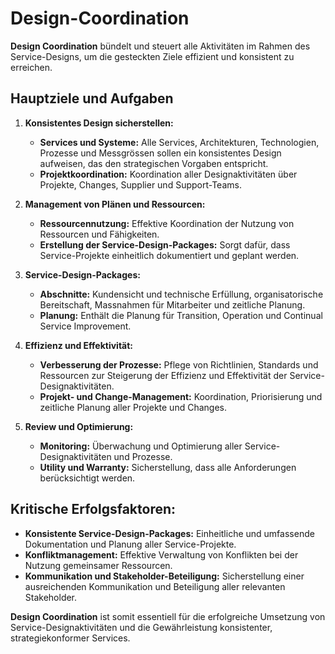 # Design-Coordination

**Design Coordination** bündelt und steuert alle Aktivitäten im Rahmen des Service-Designs, um die gesteckten Ziele effizient und konsistent zu erreichen.

## Hauptziele und Aufgaben

1. **Konsistentes Design sicherstellen:**
    - **Services und Systeme:** Alle Services, Architekturen, Technologien, Prozesse und Messgrössen sollen ein konsistentes Design aufweisen, das den strategischen Vorgaben entspricht.
    - **Projektkoordination:** Koordination aller Designaktivitäten über Projekte, Changes, Supplier und Support-Teams.

2. **Management von Plänen und Ressourcen:**
    - **Ressourcennutzung:** Effektive Koordination der Nutzung von Ressourcen und Fähigkeiten.
    - **Erstellung der Service-Design-Packages:** Sorgt dafür, dass Service-Projekte einheitlich dokumentiert und geplant werden.

3. **Service-Design-Packages:**
    - **Abschnitte:** Kundensicht und technische Erfüllung, organisatorische Bereitschaft, Massnahmen für Mitarbeiter und zeitliche Planung.
    - **Planung:** Enthält die Planung für Transition, Operation und Continual Service Improvement.

4. **Effizienz und Effektivität:**
    - **Verbesserung der Prozesse:** Pflege von Richtlinien, Standards und Ressourcen zur Steigerung der Effizienz und Effektivität der Service-Designaktivitäten.
    - **Projekt- und Change-Management:** Koordination, Priorisierung und zeitliche Planung aller Projekte und Changes.

5. **Review und Optimierung:**
    - **Monitoring:** Überwachung und Optimierung aller Service-Designaktivitäten und Prozesse.
    - **Utility und Warranty:** Sicherstellung, dass alle Anforderungen berücksichtigt werden.

## Kritische Erfolgsfaktoren:

- **Konsistente Service-Design-Packages:** Einheitliche und umfassende Dokumentation und Planung aller Service-Projekte.
- **Konfliktmanagement:** Effektive Verwaltung von Konflikten bei der Nutzung gemeinsamer Ressourcen.
- **Kommunikation und Stakeholder-Beteiligung:** Sicherstellung einer ausreichenden Kommunikation und Beteiligung aller relevanten Stakeholder.

**Design Coordination** ist somit essentiell für die erfolgreiche Umsetzung von Service-Designaktivitäten und die Gewährleistung konsistenter, strategiekonformer Services.
